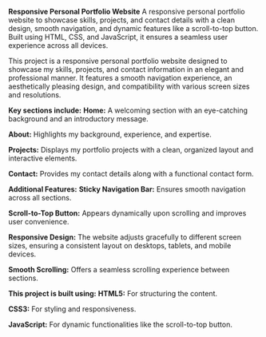 **Responsive Personal Portfolio Website**
A responsive personal portfolio website to showcase skills, projects, and contact details with a clean design, smooth navigation, and dynamic features like a scroll-to-top button. Built using HTML, CSS, and JavaScript, it ensures a seamless user experience across all devices.

This project is a responsive personal portfolio website designed to showcase my skills, projects, and contact information in an elegant and professional manner. It features a smooth navigation experience, an aesthetically pleasing design, and compatibility with various screen sizes and resolutions.

**Key sections include:**
**Home:** A welcoming section with an eye-catching background and an introductory message.

**About:** Highlights my background, experience, and expertise.

**Projects:** Displays my portfolio projects with a clean, organized layout and interactive elements.

**Contact:** Provides my contact details along with a functional contact form.

**Additional Features:**
**Sticky Navigation Bar:** Ensures smooth navigation across all sections.

**Scroll-to-Top Button:** Appears dynamically upon scrolling and improves user convenience.

**Responsive Design:** The website adjusts gracefully to different screen sizes, ensuring a consistent layout on desktops, tablets, and mobile devices.

**Smooth Scrolling:** Offers a seamless scrolling experience between sections.

**This project is built using:**
**HTML5:** For structuring the content.

**CSS3:** For styling and responsiveness.

**JavaScript:** For dynamic functionalities like the scroll-to-top button.
